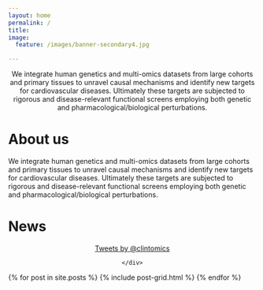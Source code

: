 ```yaml
---
layout: home
permalink: /
title:
image:
  feature: /images/banner-secondary4.jpg

---
```


<div style="text-align:center;">
We integrate human genetics and multi-omics datasets from large cohorts and primary tissues to unravel causal mechanisms and identify new targets for cardiovascular diseases. Ultimately these targets are subjected to rigorous and disease-relevant functional screens employing both genetic and pharmacological/biological perturbations.

</div>



<div class="post-entry">
        <h1 class="post-subtitle">About us</h1>
	<div style="text-align:left;">
We integrate human genetics and multi-omics datasets from large cohorts and primary tissues to unravel causal mechanisms and identify new targets for cardiovascular diseases. Ultimately these targets are subjected to rigorous and disease-relevant functional screens employing both genetic and pharmacological/biological perturbations.
</div>


<div class="post-entry">
        <h1 class="post-subtitle">News</h1>
	<div style="text-align:center;">
<a class="twitter-timeline" href="https://twitter.com/clintomics" data-widget-id="338870296415174656">Tweets by @clintomics</a> <script>!function(d,s,id){var js,fjs=d.getElementsByTagName(s)[0],p=/^http:/.test(d.location)?'http':'https';if(!d.getElementById(id)){js=d.createElement(s);js.id=id;js.src=p+"://platform.twitter.com/widgets.js";fjs.parentNode.insertBefore(js,fjs);}}(document,"script","twitter-wjs");</script>
	
   	</div>
</div>

<div class="tiles">
{% for post in site.posts %}
	{% include post-grid.html %}
{% endfor %}
</div><!-- /.tiles -->
